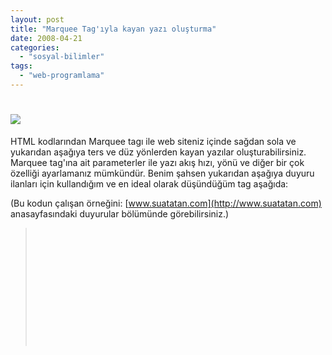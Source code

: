 ```yaml
---
layout: post
title: "Marquee Tag'ıyla kayan yazı oluşturma"
date: 2008-04-21
categories: 
  - "sosyal-bilimler"
tags: 
  - "web-programlama"
---
```


# ![](/images/chinese_hat_entrance_marquee.jpg)

HTML kodlarından Marquee tagı ile web siteniz içinde sağdan sola ve yukarıdan aşağıya ters ve düz yönlerden kayan yazılar oluşturabilirsiniz. Marquee tag'ına ait parameterler ile yazı akış hızı, yönü ve diğer bir çok özelliği ayarlamanız mümkündür. Benim şahsen yukarıdan aşağıya duyuru ilanları için kullandığım ve en ideal olarak düşündüğüm tag aşağıda:

(Bu kodun çalışan örneğini: [www.suatatan.com](http://www.suatatan.com) anasayfasındaki duyurular bölümünde görebilirsiniz.)

>  _<marquee align="texttop" behavior=scroll direction=up  scrollamount=1 scrolldelay=30 onMouseOver='this.stop()' onMouseOut='this.start()'> Duyurularınız....Yeni Web sitemiz yayında,Bu kodları kullanmak serbettir ancak bu kodların da içinde olduğu makaleyi çalan ve isimsiz yayınlayanlar kodun sahibi suat atan tarafından sitelerine yapılcak her türlü müeyyideyi peşinen kabul etmiş sayılır. İsim ile yayınlamak serbettir.<marquee>_

 

Kodlarımız içindeki iki detayı açıklamakta fayda var.

onMouseOver='this.stop()' :tagı ile fare imlecinin kayan yazımız üzerine geldiği zaman yazının durmasını , onMouseOut='this.start()'   :tagı ile ise fare imlecinin yazıdan çıktıktan sonra yazının kendi halinde akışına devam etmesini sağlamak için koyduk. Bunlar standart javascript parameterleridir. scrolldelay:     parametresi yazının akış hızını belirlerken scrollamount: parametresi yazının birim zamandaki akış miktarını ayarlar

Bu kodları kullanırken parameterlerle oynayarak değişiklikleri daha güzel inceleyebilirsiniz.

Bu arada marquee tag'ı yazı akışı için kullanılsa da ingilizcedeki karşılığı büyük çadır ya da otağ demektir...

